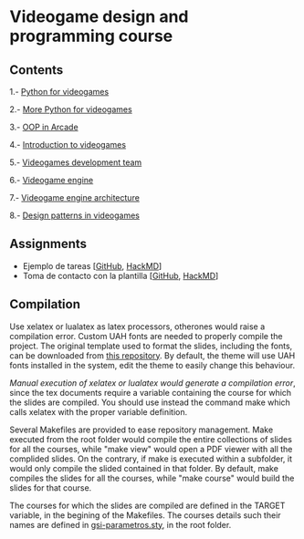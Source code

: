 # Videogame design and programming course

## Contents

1.- [Python for videogames](python/)

2.- [More Python for videogames](morePython/)

3.- [OOP in Arcade](oop-arcade/)

4.- [Introduction to videogames](introduction/)

5.- [Videogames development team](team/)

6.- [Videogame engine](engine/)

7.- [Videogame engine architecture](architecture/)

8.- [Design patterns in videogames](patterns/)

## Assignments

- Ejemplo de tareas [[GitHub](assignment/tareas.md), [HackMD](https://hackmd.io/@dfbarrero/tareas)]
- Toma de contacto con la plantilla [[GitHub](assignment/proyecto.md), [HackMD](https://hackmd.io/@dfbarrero/proyecto-101)]

## Compilation

Use xelatex or lualatex as latex processors, otherones would raise a compilation error. Custom UAH fonts are needed to properly compile the project. The original template used to format the slides, including the fonts, can be downloaded from [this repository](https://github.com/dfbarrero/UAH-beamer-template). By default, the theme will use UAH fonts installed in the system, edit the theme to easily change this behaviour.

*Manual execution of xelatex or lualatex would generate a compilation error*, since the tex documents require a variable containing the course for which the slides are compiled. You should use instead the command make which calls xelatex with the proper variable definition.

Several Makefiles are provided to ease repository management. Make executed from the root folder would compile the entire collections of slides for all the courses, while "make view" would open a PDF viewer with all the complided slides. On the contrary, if make is executed within a subfolder, it would only compile the slided contained in that folder. By default, make compiles the slides for all the courses, while "make course" would build the slides for that course. 

The courses for which the slides are compiled are defined in the TARGET variable, in the begining of the Makefiles. The courses details such their names are defined in [gsi-parametros.sty](gsi-parametros.sty), in the root folder.
